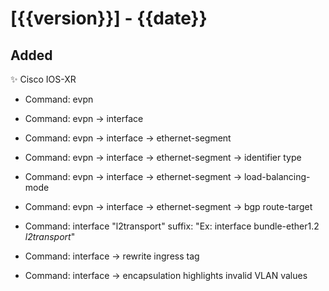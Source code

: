 # [{{version}}] - {{date}}

## Added

✨ Cisco IOS-XR

* Command: evpn

* Command: evpn → interface

* Command: evpn → interface → ethernet-segment

* Command: evpn → interface → ethernet-segment → identifier type

* Command: evpn → interface → ethernet-segment → load-balancing-mode

* Command: evpn → interface → ethernet-segment → bgp route-target

* Command: interface "l2transport" suffix: "Ex: interface bundle-ether1.2 *l2transport*"

* Command: interface → rewrite ingress tag

* Command: interface → encapsulation highlights invalid VLAN values
